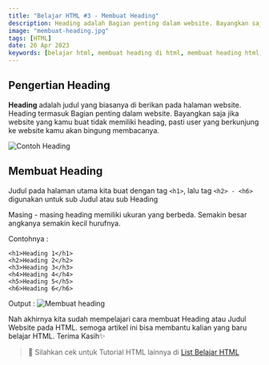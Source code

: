 ```yaml
---
title: "Belajar HTML #3 - Membuat Heading"
description: Heading adalah Bagian penting dalam website. Bayangkan saja jika website yang kamu buat tidak memiliki heading, pasti user yang berkunjung ke website kamu akan bingung membacanya.
image: "membuat-heading.jpg"
tags: [HTML]
date: 26 Apr 2023
keywords: [belajar html, membuat heading di html, membuat heading html, heading html]
---
```


## Pengertian Heading

**Heading** adalah judul yang biasanya di berikan pada halaman website. Heading termasuk Bagian penting dalam website. Bayangkan saja jika website yang kamu buat tidak memiliki heading, pasti user yang berkunjung ke website kamu akan bingung membacanya.

![Contoh Heading](/images/pengertian-heading.jpg)

## Membuat Heading

Judul pada halaman utama kita buat dengan tag `<h1>`, lalu tag `<h2> - <h6>` digunakan untuk sub Judul atau sub Heading

Masing - masing heading memiliki ukuran yang berbeda. Semakin besar angkanya semakin kecil hurufnya.

Contohnya :

```
<h1>Heading 1</h1>
<h2>Heading 2</h2>
<h3>Heading 3</h3>
<h4>Heading 4</h4>
<h5>Heading 5</h5>
<h6>Heading 6</h6>
```

Output :
![Membuat heading](/images/membuat-heading-html.jpg)

Nah akhirnya kita sudah mempelajari cara membuat Heading atau Judul Website pada HTML. semoga artikel ini bisa membantu kalian yang baru belajar HTML. Terima Kasih✨

> 📖 Silahkan cek untuk Tutorial HTML lainnya di <a class="text-blue-500" href="/tutorial/html">List Belajar HTML</a>
